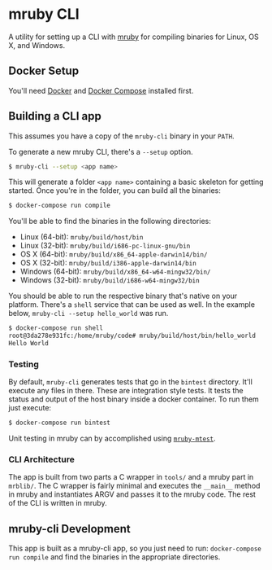 # mruby CLI
A utility for setting up a CLI with [mruby](https://www.mruby.org) for compiling binaries for Linux, OS X, and Windows.

## Docker Setup
You'll need [Docker](https://docs.docker.com/installation/) and [Docker Compose](https://docs.docker.com/compose/install/) installed first.

## Building a CLI app
This assumes you have a copy of the `mruby-cli` binary in your `PATH`.

To generate a new mruby CLI, there's a `--setup` option.

```sh
$ mruby-cli --setup <app name>
```

This will generate a folder `<app name>` containing a basic skeleton for getting started. Once you're in the folder, you can build all the binaries:

```sh
$ docker-compose run compile
```

You'll be able to find the binaries in the following directories:

* Linux (64-bit): `mruby/build/host/bin`
* Linux (32-bit): `mruby/build/i686-pc-linux-gnu/bin`
* OS X (64-bit): `mruby/build/x86_64-apple-darwin14/bin/`
* OS X (32-bit): `mruby/build/i386-apple-darwin14/bin`
* Windows (64-bit): `mruby/build/x86_64-w64-mingw32/bin/`
* Windows (32-bit): `mruby/build/i686-w64-mingw32/bin`

You should be able to run the respective binary that's native on your platform. There's a `shell` service that can be used as well. In the example below, `mruby-cli --setup hello_world` was run.

```sh
$ docker-compose run shell
root@3da278e931fc:/home/mruby/code# mruby/build/host/bin/hello_world
Hello World
```

### Testing
By default, `mruby-cli` generates tests that go in the `bintest` directory. It'll execute any files in there. These are integration style tests. It tests the status and output of the host binary inside a docker container. To run them just execute:

```sh
$ docker-compose run bintest
```

Unit testing in mruby can by accomplished using [`mruby-mtest`](https://github.com/iij/mruby-mtest).

### CLI Architecture
The app is built from two parts a C wrapper in `tools/` and a mruby part in `mrblib/`. The C wrapper is fairly minimal and executes the `__main__` method in mruby and instantiates ARGV and passes it to the mruby code. The rest of the CLI is written in mruby.

## mruby-cli Development
This app is built as a mruby-cli app, so you just need to run: `docker-compose run compile` and find the binaries in the appropriate directories.
